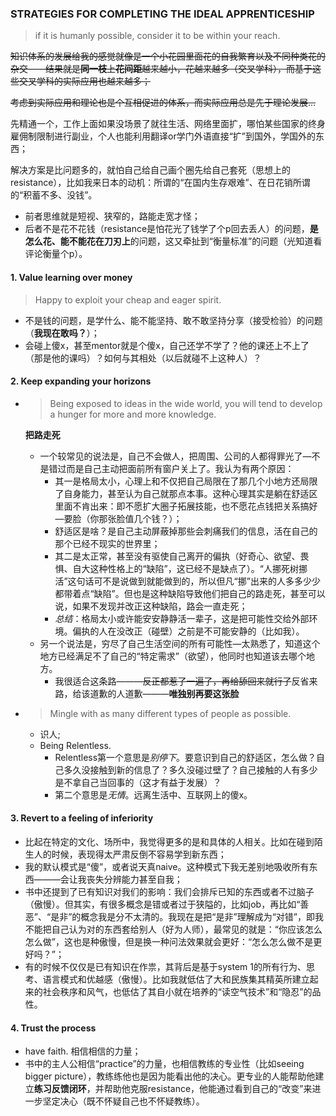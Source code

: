 ### STRATEGIES FOR COMPLETING THE IDEAL APPRENTICESHIP
> if it is humanly possible, consider it to be within your reach.

~~知识体系的发展给我的感觉就像是一个小花园里面花的自我繁育以及不同种类花的杂交——结果就是**同一枝**上**花间距**越来越小，花越来越多（交叉学科），而基于这些交叉学科的实际应用也越来越多；~~

~~考虑到实际应用和理论也是个互相促进的体系，而实际应用总是先于理论发展...~~

先精通一个，工作上面如果没场景了就往生活、网络里面扩，哪怕某些国家的终身雇佣制限制进行副业，个人也能利用翻译or学门外语直接“扩”到国外，学国外的东西；

解决方案是比问题多的，就怕自己给自己画个圈先给自己套死（思想上的resistance），比如我来日本的动机：所谓的“在国内生存艰难”、在日花销所谓的“积蓄不多、没钱”。
- 前者思维就是短视、狭窄的，路能走宽才怪；
- 后者不是花不花钱（resistance是怕花光了钱学了个p回去丢人）的问题，**是怎么花、能不能花在刀刃上**的问题，这又牵扯到“衡量标准”的问题（光知道看评论衡量个p）。

#### 1. Value learning over money

>Happy to exploit your cheap and eager spirit.

- 不是钱的问题，是学什么、能不能坚持、敢不敢坚持分享（接受检验）的问题（**我现在敢吗？**）；
- 会碰上傻x，甚至mentor就是个傻x，自己还学不学了？他的课还上不上了（那是他的课吗）？如何与其相处（以后就碰不上这种人）？
#### 2. Keep expanding your horizons

- > Being exposed to ideas in the wide world, you will tend to develop a hunger for more and more knowledge.

	**把路走死**
    - 一个较常见的说法是，自己不会做人，把周围、公司的人都得罪光了—不是错过而是自己主动把面前所有窗户关上了。我认为有两个原因：
        - 其一是格局太小，心理上和不仅把自己局限在了那几个小地方还局限了自身能力，甚至认为自己就那点本事。这种心理其实是躺在舒适区里面不肯出来：即不愿扩大圈子拓展技能，也不愿花点钱把关系搞好—要脸（你那张脸值几个钱？）；
        - 舒适区是啥？是自己主动屏蔽掉那些会刺痛我们的信息，活在自己的那个已经不现实的世界里；
        - 其二是太正常，甚至没有驱使自己离开的偏执（好奇心、欲望、畏惧、自大这种性格上的“缺陷”，这已经不是缺点了）。“人挪死树挪活”这句话可不是说做到就能做到的，所以但凡“挪”出来的人多多少少都带着点“缺陷”。但也是这种缺陷导致他们把自己的路走死，甚至可以说，如果不发现并改正这种缺陷，路会一直走死；
        - *总结*：格局太小或许能安安静静活一辈子，这是把可能性交给外部环境。偏执的人在没改正（碰壁）之前是不可能安静的（比如我）。
    - 另一个说法是，穷尽了自己生活空间的所有可能性—太熟悉了，知道这个地方已经满足不了自己的“特定需求”（欲望），他同时也知道该去哪个地方。
        - 我很适合这条路———~~反正都惹了一遍了，再给舔回来就行了~~反省来路，给该道歉的人道歉———**唯独别再要这张脸**

- > Mingle with as many different types of people as possible.
    
    - 识人;
    - Being Relentless.
        - Relentless第一个意思是*别停下*。要意识到自己的舒适区，怎么做？自己多久没接触到新的信息了？多久没碰过壁了？自己接触的人有多少是不拿自己当回事的（这才有益于发展）？
        - 第二个意思是*无情*。远离生活中、互联网上的傻x。

#### 3. Revert to a feeling of inferiority
- 比起在特定的文化、场所中，我觉得更多的是和具体的人相关。比如在碰到陌生人的时候，表现得太严肃反倒不容易学到新东西；
- 我的默认模式是“傻”，或者说天真naive。这种模式下我无差别地吸收所有东西———会让我丧失分辨能力甚至自我；
- 书中还提到了已有知识对我们的影响：我们会排斥已知的东西或者不过脑子（傲慢）。但其实，有很多概念是错或者过于狭隘的，比如job，再比如“善恶”、“是非”的概念我是分不太清的。我现在是把“是非”理解成为“对错”，即我不能把自己认为对的东西套给别人（好为人师），最常见的就是：“你应该怎么怎么做”，这也是种傲慢，但是换一种问法效果就会更好：“怎么怎么做不是更好吗？”；
- 有的时候不仅仅是已有知识在作祟，其背后是基于system 1的所有行为、思考、语言模式和优越感（傲慢）。比如我就低估了大和民族集其精英所建立起来的社会秩序和风气，也低估了其自小就在培养的“读空气技术”和“隐忍”的品性。

#### 4. Trust the process
- have faith. 相信相信的力量；
- 书中的主人公相信“practice”的力量，也相信教练的专业性（比如seeing bigger picture），教练练他也是因为能看出他的决心。更专业的人能帮助他建立**练习反馈闭环**，并帮助他克服resistance，他能通过看到自己的“改变”来进一步坚定决心（既不怀疑自己也不怀疑教练）。